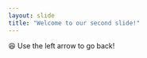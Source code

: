 ```yaml
---
layout: slide
title: "Welcome to our second slide!"
---
```

:satisfied:
Use the left arrow to go back!